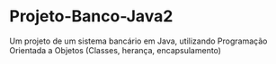 # Projeto-Banco-Java2
Um projeto de um sistema bancário em Java, utilizando Programação Orientada a Objetos (Classes, herança, encapsulamento)
